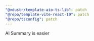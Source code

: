 ```yaml
---
"@vdustr/template-aio-ts-lib": patch
"@repo/template-vite-react-19": patch
"@repo/tsconfig": patch
---
```


AI Summary is easier

